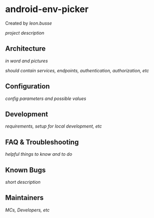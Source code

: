 # android-env-picker

Created by _leon.busse_

_project description_

## Architecture

_in word and pictures_

_should contain services, endpoints, authentication, authorization, etc_

## Configuration

_config parameters and possible values_

## Development

_requirements, setup for local development, etc_

## FAQ & Troubleshooting

_helpful things to know and to do_

## Known Bugs

_short description_

## Maintainers

_MCs,  Developers, etc_

